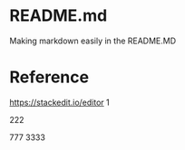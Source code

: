 # README.md
Making markdown easily in the README.MD

# Reference 
https://stackedit.io/editor
1

222

777 3333